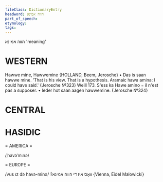 ```yaml
---
fileClass: DictionaryEntry
headword: הווה אמינא
part_of_speech: 
etymology: 
tags: 
---
```

הווה אמינא
'meaning'

WESTERN
========

Hawwe mine, Hawwemine {HOLLAND, Beem, Jerosche}
	•	Das is saan hawwe mine. 'That is his view. That is a hypothesis. Aramaic hawa amina: I could have said.' {Jerosche №323}
Weill 173. S'ess ka Hawe amino = il n'est pas a supposer.
	•	Ieder hot saan aagen hawwemine. {Jerosche №324}

CENTRAL
========

HASIDIC
=======
= AMERICA = 

/ˌhavəˈmɩnə/

= EUROPE = 

/vus ɩz də havə-minə/ ?וואָס איז די הווה אמינא {Vienna, Eidel Malowicki}